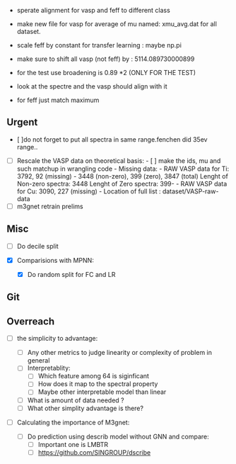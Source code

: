 - sperate alignment for vasp and feff to different class
- make new file for vasp for average of mu named: xmu_avg.dat for all dataset.
- scale feff by constant for transfer learning : maybe np.pi
- make sure to shift all vasp (not feff) by : 5114.089730000899

- for the test use broadening is 0.89 \*2 (ONLY FOR THE TEST)
- look at the spectre and the vasp should align with it
- for feff just match maximum

## Urgent

- [ ]do not forget to put all spectra in same range.fenchen did 35ev range..
- [ ] Rescale the VASP data on theoretical basis: - [ ] make the ids, mu and
      such matchup in wrangling code - Missing data: - RAW VASP data for Ti:
      3792, 92 (missing) - 3448 (non-zero), 399 (zero), 3847 (total) Lenght of
      Non-zero spectra: 3448 Lenght of Zero spectra: 399- - RAW VASP data for
      Cu: 3090, 227 (missing) - Location of full list : dataset/VASP-raw-data
- [ ] m3gnet retrain prelims

## Misc

- [ ] Do decile split

- [x] Comparisions with MPNN:

  - [x] Do random split for FC and LR

## Git

## Overreach

- [ ] the simplicity to advantage:

  - [ ] Any other metrics to judge linearity or complexity of problem in general
  - [ ] Interpretablity:
    - [ ] Which feature among 64 is siginficant
    - [ ] How does it map to the spectral property
    - [ ] Maybe other interpretable model than linear
  - [ ] What is amount of data needed ?
  - [ ] What other simplity advantage is there?

- [ ] Calculating the importance of M3gnet:
  - [ ] Do prediction using describ model without GNN and compare:
    - [ ] Important one is LMBTR
    - [ ] https://github.com/SINGROUP/dscribe
